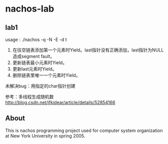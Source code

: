 # nachos-lab

## lab1

usage : ./nachos -q <threadNum> -N <itemNum> -E <errorNum> -d t

<errorNum>

1. 在往空链表添加第一个元素时Yield。last指针没有正确添加，last指针为NULL 造成segment fault。
2. 更新链表最小元素时Yield。
3. 更新last元素时Yield。
4. 删除链表里唯一一个元素时Yield。



未解决bug：用指定的char指针创建



参考：多线程生成随机数 http://blog.csdn.net/jfkidear/article/details/52854166



## About

This is nachos programming project used for computer system organization at New York University in spring  2005.